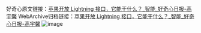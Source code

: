 好奇心原文链接：[苹果开放 Lightning 接口，它能干什么？_智能_好奇心日报-高宇馨](https://www.qdaily.com/articles/3691.html)
WebArchive归档链接：[苹果开放 Lightning 接口，它能干什么？_智能_好奇心日报-高宇馨](http://web.archive.org/web/20190623152713/https://www.qdaily.com/articles/3691.html)
![image](http://ww3.sinaimg.cn/large/007d5XDpgy1g3vd0lyhpjj30u040ge81)